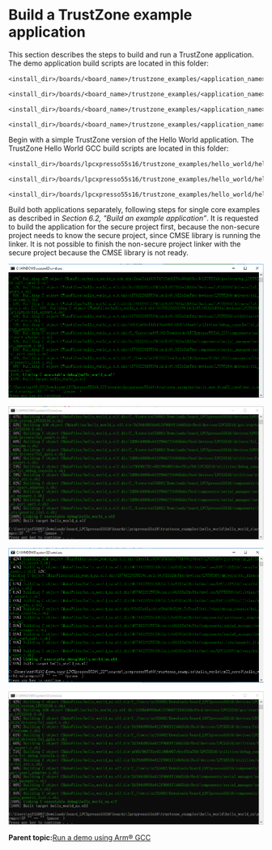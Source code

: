 # Build a TrustZone example application

This section describes the steps to build and run a TrustZone application. The demo application build scripts are located in this folder:

```
<install_dir>/boards/<board_name>/trustzone_examples/<application_name>/<core_type>/iar/<application_name>_ns/armgcc
```

```
<install_dir>/boards/<board_name>/trustzone_examples/<application_name>/iar/<application_name>_ns/armgcc
```

```
<install_dir>/boards/<board_name>/trustzone_examples/<application_name>/<core_type>/iar/<application_name>_s/armgcc
```

```
<install_dir>/boards/<board_name>/trustzone_examples/<application_name>/iar/<application_name>_s/armgcc
```

Begin with a simple TrustZone version of the Hello World application. The TrustZone Hello World GCC build scripts are located in this folder:

```
<install_dir>/boards/lpcxpresso55s16/trustzone_examples/hello_world/hello_world_ns/iar/hello_world_ns.eww
```

```
<install_dir>/boards/lpcxpresso55s16/trustzone_examples/hello_world/hello_world_s/iar/hello_world_s.eww
```

```
<install_dir>/boards/lpcxpresso55s16/trustzone_examples/hello_world/hello_world_s/iar/hello_world.eww
```

Build both applications separately, following steps for single core examples as described in *Section 6.2, "Build an example application”*. It is requested to build the application for the secure project first, because the non-secure project needs to know the secure project, since CMSE library is running the linker. It is not possible to finish the non-secure project linker with the secure project because the CMSE library is not ready.

![](../images/hello_world_s_example_build_successful_arm_trustzo_001.png "hello_world_s example build successful")

![](../images/hello_world_s_example_build_successful_arm_trustzo.png "hello_world_s example build successful")

![](../images/hello_world_ns_example_build_successful_arm_trustz_001.png "hello_world_ns example build successful")

![](../images/hello_world_ns_example_build_successful_arm_trustz.png "hello_world_ns example build successful")

**Parent topic:**[Run a demo using Arm® GCC](../topics/run_a_demo_using_arm__gcc.md)

